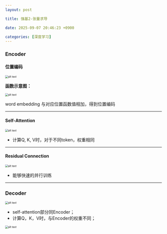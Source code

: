 ```yaml
---
layout: post

title: 强基2-张量求导

date: 2025-09-07 20:46:23 +0900

categories: [深度学习]
---
```




### Encoder

#### 位置编码

<p >
<img src="https://hhhi21g.github.io/assets/img/SR/ar06/a25.png" alt="alt text" style="zoom:60%;" />
</p>

**函数示意图：**

<p >
<img src="https://hhhi21g.github.io/assets/img/SR/ar06/a26.png" alt="alt text" style="zoom:60%;" />
</p>

word embedding 与对应位置函数值相加，得到位置编码

****

#### Self-Attention

<p >
<img src="https://hhhi21g.github.io/assets/img/SR/ar06/a27.png" alt="alt text" style="zoom:60%;" />
</p>

- 计算Q, K, V时，对于不同token，权重相同

****

#### Residual Connection

<p >
<img src="https://hhhi21g.github.io/assets/img/SR/ar06/a28.png" alt="alt text" style="zoom:60%;" />
</p>

- 能够快速的并行训练

****

### Decoder

<p >
<img src="https://hhhi21g.github.io/assets/img/SR/ar06/a29.png" alt="alt text" style="zoom:60%;" />
</p>

- self-attention部分同Encoder；
- 计算Q，K，V时，与Encoder的权重不同；

<p >
<img src="https://hhhi21g.github.io/assets/img/SR/ar06/a30.png" alt="alt text" style="zoom:60%;" />
</p>